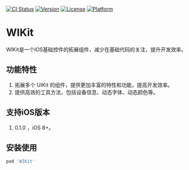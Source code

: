 [![CI Status](https://img.shields.io/travis/zyp/WIKit.svg?style=flat)](https://travis-ci.org/zyp/WIKit)
[![Version](https://img.shields.io/cocoapods/v/WIKit.svg?style=flat)](https://cocoapods.org/pods/WIKit)
[![License](https://img.shields.io/cocoapods/l/WIKit.svg?style=flat)](https://cocoapods.org/pods/WIKit)
[![Platform](https://img.shields.io/cocoapods/p/WIKit.svg?style=flat)](https://cocoapods.org/pods/WIKit)


# WIKit
WIKit是一个IOS基础控件的拓展组件，减少在基础代码的关注，提升开发效率。

## 功能特性

1. 拓展多个 UIKit 的组件，提供更加丰富的特性和功能，提高开发效率。
2. 提供高效的工具方法，包括设备信息、动态字体、动态颜色等。

## 支持iOS版本

1. 0.1.0 ，iOS 8+。

## 安装使用

```ruby
pod 'WIKit'
```
